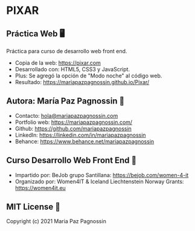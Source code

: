 # PIXAR

## Práctica Web 🖥 
Práctica para curso de desarrollo web front end.
- Copia de la web: https://pixar.com
- Desarrollado con: HTML5, CSS3 y JavaScript.
- Plus: Se agregó la opción de "Modo noche" al código web.
- Resultado: https://mariapazpagnossin.github.io/Pixar/


## Autora: María Paz Pagnossin 🔗
- Contacto: hola@mariapazpagnossin.com
- Portfolio web: https://mariapazpagnossin.com/
- Github: https://github.com/mariapazpagnossin
- LinkedIn: https://linkedin.com/in/mariapazpagnossin
- Behance: https://www.behance.net/mariapazpagnossin


## Curso Desarrollo Web Front End 📌 
- Impartido por: BeJob grupo Santillana: https://bejob.com/women-4-it
- Organizado por: Women4IT & Iceland Liechtenstein Norway Grants: https://women4it.eu


## MIT License 📄
Copyright (c) 2021 Maria Paz Pagnossin
